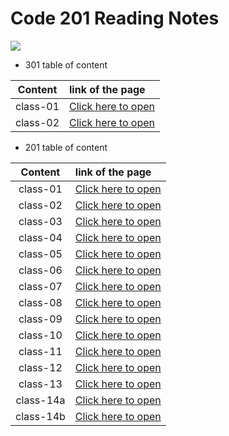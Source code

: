# Code 201 Reading Notes

![](https://www.lifewire.com/thmb/04MRjlpi7IdE9SEOymyTJ7ByVoE=/400x250/filters:no_upscale():max_bytes(150000):strip_icc()/GettyImages-663932038-6a057cdc923147bf99f1cee4654a1032.jpg)

* 301 table of content


|Content|link of the page|
|:-----:|:---------------|
|class-01|[Click here to open](301-class-01)|
|class-02|[Click here to open](301-class-02)|



* 201 table of content


|Content|link of the page|
|:-----:|:---------------|
|class-01|[Click here to open](class-01)|
|class-02|[Click here to open](class-02)|
|class-03|[Click here to open](class-03)|
|class-04|[Click here to open](class-04)|
|class-05|[Click here to open](class-05)|
|class-06|[Click here to open](class-06)|
|class-07|[Click here to open](class-07)|
|class-08|[Click here to open](class-08)|
|class-09|[Click here to open](class-09)|
|class-10|[Click here to open](class-10)|
|class-11|[Click here to open](class-11)|
|class-12|[Click here to open](class-12)|
|class-13|[Click here to open](class-13)|
|class-14a|[Click here to open](class-14a)|
|class-14b|[Click here to open](class-14b)|
